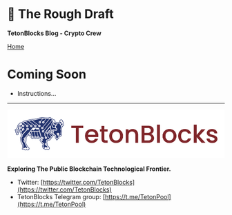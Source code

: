 # &#129531; The Rough Draft
__TetonBlocks Blog - Crypto Crew__


[Home](http://heathdrobertson.github.com/tetonblocks-crypto)

# Coming Soon

- Instructions...


---
![TetonBlocks Logo](./assets/images/tetonblocks_logo_banner.png)

**Exploring The Public Blockchain Technological Frontier.**

- Twitter: [https://twitter.com/TetonBlocks](https://twitter.com/TetonBlocks)
- TetonBlocks Telegram group: [https://t.me/TetonPool](https://t.me/TetonPool)
